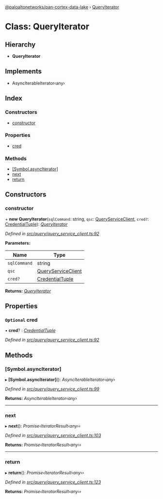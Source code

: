 [@paloaltonetworks/pan-cortex-data-lake](../README.md) › [QueryIterator](queryiterator.md)

# Class: QueryIterator

## Hierarchy

* **QueryIterator**

## Implements

* AsyncIterableIterator‹any›

## Index

### Constructors

* [constructor](queryiterator.md#constructor)

### Properties

* [cred](queryiterator.md#optional-cred)

### Methods

* [[Symbol.asyncIterator]](queryiterator.md#[symbol.asynciterator])
* [next](queryiterator.md#next)
* [return](queryiterator.md#return)

## Constructors

###  constructor

\+ **new QueryIterator**(`sqlCommand`: string, `qsc`: [QueryServiceClient](queryserviceclient.md), `cred?`: [CredentialTuple](../README.md#credentialtuple)): *[QueryIterator](queryiterator.md)*

*Defined in [src/query/query_service_client.ts:92](https://github.com/xhoms/pan-cortex-data-lake-nodejs/blob/master/src/query/query_service_client.ts#L92)*

**Parameters:**

Name | Type |
------ | ------ |
`sqlCommand` | string |
`qsc` | [QueryServiceClient](queryserviceclient.md) |
`cred?` | [CredentialTuple](../README.md#credentialtuple) |

**Returns:** *[QueryIterator](queryiterator.md)*

## Properties

### `Optional` cred

• **cred**? : *[CredentialTuple](../README.md#credentialtuple)*

*Defined in [src/query/query_service_client.ts:92](https://github.com/xhoms/pan-cortex-data-lake-nodejs/blob/master/src/query/query_service_client.ts#L92)*

## Methods

###  [Symbol.asyncIterator]

▸ **[Symbol.asyncIterator]**(): *AsyncIterableIterator‹any›*

*Defined in [src/query/query_service_client.ts:99](https://github.com/xhoms/pan-cortex-data-lake-nodejs/blob/master/src/query/query_service_client.ts#L99)*

**Returns:** *AsyncIterableIterator‹any›*

___

###  next

▸ **next**(): *Promise‹IteratorResult‹any››*

*Defined in [src/query/query_service_client.ts:103](https://github.com/xhoms/pan-cortex-data-lake-nodejs/blob/master/src/query/query_service_client.ts#L103)*

**Returns:** *Promise‹IteratorResult‹any››*

___

###  return

▸ **return**(): *Promise‹IteratorResult‹any››*

*Defined in [src/query/query_service_client.ts:123](https://github.com/xhoms/pan-cortex-data-lake-nodejs/blob/master/src/query/query_service_client.ts#L123)*

**Returns:** *Promise‹IteratorResult‹any››*
